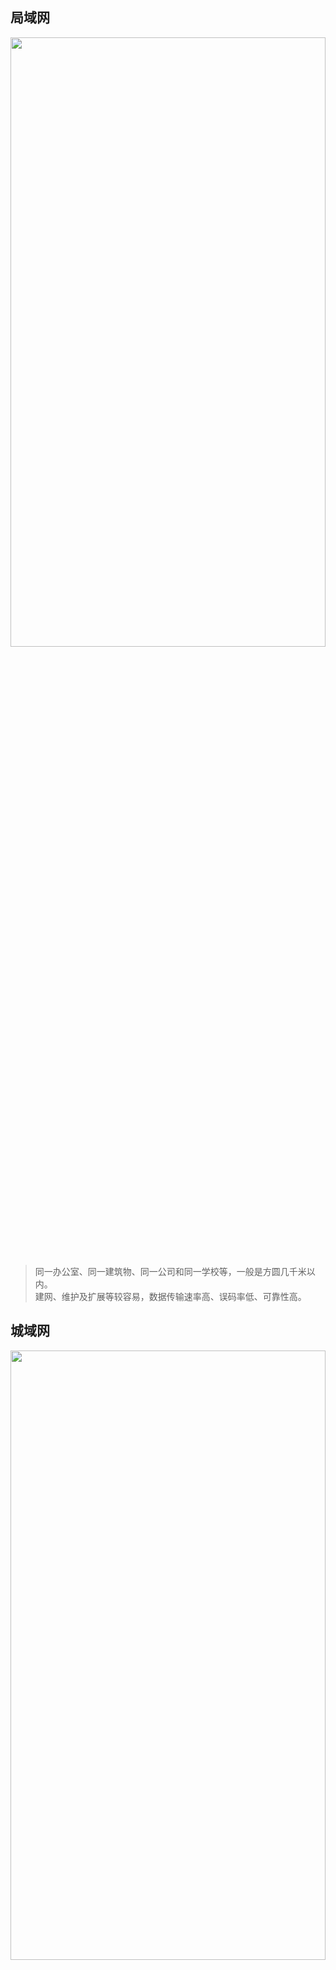 <!-- tabs:start -->

## **局域网**

<img src="image/pic (17).gif" width="100%" height="50%"></img> 

>同一办公室、同一建筑物、同一公司和同一学校等，一般是方圆几千米以内。  
>建网、维护及扩展等较容易，数据传输速率高、误码率低、可靠性高。

## **城域网**

<img src="image/pic (18).gif" width="100%" height="50%"></img> 

>满足政府部门、企事业单位、个人用户的各种多媒体业务的需求。

## **广域网**

<img src="image/pic (16).gif" width="100%" height="50%"></img> 

>覆盖地理范围为数百至数千千米，可以覆盖一个国家，甚至几个洲，形成国际性的远程网络。  
>广域网分布距离远。  
>著名的 Internet 就是一种广域网。

<!-- tabs:end -->

<!-- + 计算机网络分为哪几类？各有什么特点？ +

  >| 名称      | 特点 | 
   | :---        |    :----:   |
   | 局域网   | Title       |
   | 城域网   | Text        |
   | 广域网   | Text        | -->
